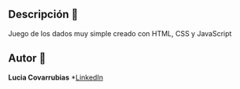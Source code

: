 ## Descripción 🎯 
Juego de los dados muy simple creado con HTML, CSS y JavaScript

## Autor 🎀
**Lucia Covarrubias**
*[LinkedIn](https://www.linkedin.com/in/luciacovarrubias/)


